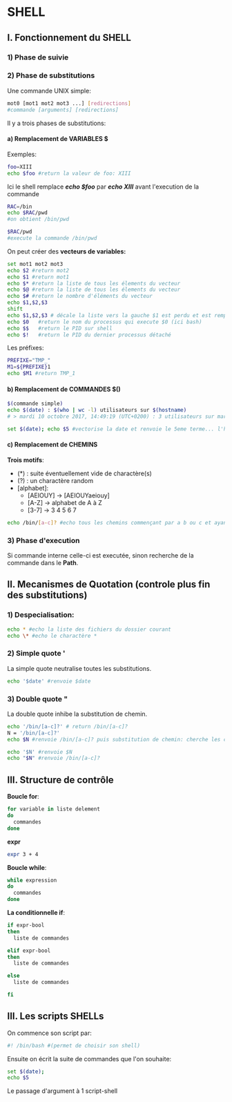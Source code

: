 # SHELL
## I. Fonctionnement du SHELL
### 1) Phase de suivie

### 2) Phase de substitutions
Une commande UNIX simple:

```bash
mot0 [mot1 mot2 mot3 ...] [redirections]
#commande [arguments] [redirections]
```
Il y a trois phases de substitutions:

#### a) Remplacement de VARIABLES $
Exemples:
```bash
foo=XIII
echo $foo #return la valeur de foo: XIII
```
Ici le shell remplace ***echo $foo*** par ***echo XIII*** avant l'execution de la commande

```bash
RAC=/bin
echo $RAC/pwd
#on obtient /bin/pwd

$RAC/pwd
#execute la commande /bin/pwd
```

On peut créer des **vecteurs de variables:**

```bash
set mot1 mot2 mot3
echo $2 #return mot2
echo $1 #return mot1
echo $* #return la liste de tous les élements du vecteur
echo $@ #return la liste de tous les élements du vecteur
echo $# #return le nombre d'éléments du vecteur
echo $1,$2,$3
shift
echo $1,$2,$3 # décale la liste vers la gauche $1 est perdu et est remplacé par $2
echo $0   #return le nom du processus qui execute $0 (ici bash)
echo $$   #return le PID sur shell
echo $!   #return le PID du dernier processus détaché
```
Les préfixes:
```bash
PREFIXE="TMP_"
M1=${PREFIXE}1
echo $M1 #return TMP_1
```

#### b) Remplacement de COMMANDES $()
```bash
$(commande simple)
echo $(date) : $(who | wc -l) utilisateurs sur $(hostname)
# > mardi 10 octobre 2017, 14:49:19 (UTC+0200) : 3 utilisateurs sur marquet

set $(date); echo $5 #vectorise la date et renvoie le 5eme terme... l'heure
```

#### c) Remplacement de CHEMINS

**Trois motifs**:
  - (*) : suite éventuellement vide de charactère(s)
  - (?) : un charactère random
  - [alphabet]:
    - [AEIOUY] → [AEIOUYaeiouy]
    - [A-Z] → alphabet de A à Z
    - [3-7] → 3 4 5 6 7

```bash
echo /bin/[a-c]? #echo tous les chemins commençant par a b ou c et ayant un seul charactère après.
```


### 3) Phase d'execution
Si commande interne celle-ci est executée, sinon recherche de la commande dans le **Path**.

## II. Mecanismes de Quotation (controle plus fin des substitutions)

### 1) Despecialisation:
```bash
echo * #echo la liste des fichiers du dossier courant
echo \* #echo le charactère *
```
### 2) Simple quote \'

La simple quote neutralise toutes les substitutions.

```bash
echo '$date' #renvoie $date
```

### 3) Double quote \"

La double quote inhibe la substitution de chemin.

```bash
echo '/bin/[a-c]?' # return /bin/[a-c]?
N = '/bin/[a-c]?'
echo $N #renvoie /bin/[a-c]? puis substitution de chemin: cherche les chemins et echo toute la liste.

echo '$N' #renvoie $N
echo "$N" #renvoie /bin/[a-c]?
```

## III. Structure de contrôle

**Boucle for**:

```bash
for variable in liste delement
do
  commandes
done
```
**expr**

```bash
expr 3 + 4
```

**Boucle while**:

```bash
while expression
do
  commandes
done
```
**La conditionnelle if**:

```bash
if expr-bool
then
  liste de commandes

elif expr-bool
then
  liste de commandes

else
  liste de commandes

fi
```

## III. Les scripts SHELLs

On commence son script par:
```bash
#! /bin/bash #(permet de choisir son shell)
```
Ensuite on écrit la suite de commandes que l'on souhaite:

```bash
set $(date);
echo $5
```

Le passage d'argument à 1 script-shell
